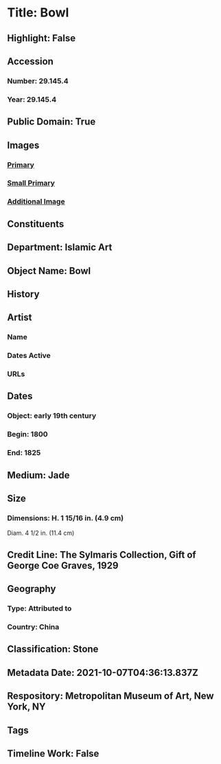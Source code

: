 # Title: Bowl
## Highlight: False
## Accession
### Number: 29.145.4
### Year: 29.145.4
## Public Domain: True
## Images
### [Primary](https://images.metmuseum.org/CRDImages/is/original/sf29-145-4b.jpg)
### [Small Primary](https://images.metmuseum.org/CRDImages/is/web-large/sf29-145-4b.jpg)
### [Additional Image](https://images.metmuseum.org/CRDImages/is/original/sf29-145-4a.jpg)
## Constituents
## Department: Islamic Art
## Object Name: Bowl
## History
## Artist
### Name
### Dates Active
### URLs
## Dates
### Object: early 19th century
### Begin: 1800
### End: 1825
## Medium: Jade
## Size
### Dimensions: H. 1 15/16 in. (4.9 cm)
Diam. 4 1/2 in. (11.4 cm)
## Credit Line: The Sylmaris Collection, Gift of George Coe Graves, 1929
## Geography
### Type: Attributed to
### Country: China
## Classification: Stone
## Metadata Date: 2021-10-07T04:36:13.837Z
## Respository: Metropolitan Museum of Art, New York, NY
## Tags
## Timeline Work: False